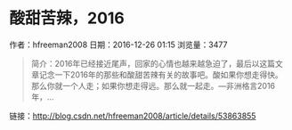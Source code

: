 # 酸甜苦辣，2016
作者：hfreeman2008
日期：2016-12-26 01:15
浏览量：3477
> 简介：2016年已经接近尾声，回家的心情也越来越急迫了，最后以这篇文章记念一下2016年的那些和酸甜苦辣有关的故事吧。酸如果你想走得快。那么你就一个人走；如果你想走得远。那么就一起走。—非洲格言2016年，...

 链接：http://blog.csdn.net/hfreeman2008/article/details/53863855
